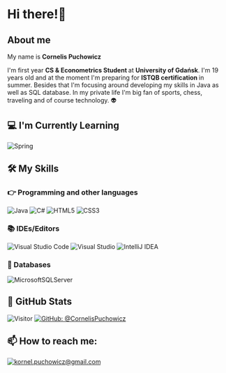 
<!-- <h2 align='center'>Cornelis Puchowicz @ Laxmena</h2>
<p align='center'><b>Graduate Student at University of Illinois at Chicago</b></p> -->

<h1>Hi there!👋</h1>

<h2> About me </h2>

<p> My name is <b> Cornelis Puchowicz </b> <br> </p>
I'm first year <b> CS & Econometrics Student </b> at <b> University of Gdańsk</b>. I'm 19 years old and at the moment I'm preparing for <b> ISTQB certification </b> in summer. Besides that I'm focusing around developing my skills in Java as well as SQL database. In my private life I'm big fan of sports, chess, traveling and of course technology. 👽 
  
<h2>💻 I'm Currently Learning</h2>

![Spring](https://img.shields.io/badge/spring-%236DB33F.svg?style=for-the-badge&logo=spring&logoColor=white)

## 🛠️ My Skills

### 👉 Programming and other languages

![Java](https://img.shields.io/badge/java-%23ED8B00.svg?style=for-the-badge&logo=java&logoColor=white)
![C#](https://img.shields.io/badge/c%23-%23239120.svg?style=for-the-badge&logo=c-sharp&logoColor=white)
![HTML5](https://img.shields.io/badge/html5-%23E34F26.svg?style=for-the-badge&logo=html5&logoColor=white)
![CSS3](https://img.shields.io/badge/css3-%231572B6.svg?style=for-the-badge&logo=css3&logoColor=white)

### 📚 IDEs/Editors

![Visual Studio Code](https://img.shields.io/badge/Visual%20Studio%20Code-0078d7.svg?style=for-the-badge&logo=visual-studio-code&logoColor=white)
![Visual Studio](https://img.shields.io/badge/Visual%20Studio-5C2D91.svg?style=for-the-badge&logo=visual-studio&logoColor=white)
![IntelliJ IDEA](https://img.shields.io/badge/IntelliJIDEA-000000.svg?style=for-the-badge&logo=intellij-idea&logoColor=white)

### 💾 Databases

![MicrosoftSQLServer](https://img.shields.io/badge/Microsoft%20SQL%20Sever-CC2927?style=for-the-badge&logo=microsoft%20sql%20server&logoColor=white)

<h2>👀 GitHub Stats</h2>


![Visitor](https://visitor-badge.laobi.icu/badge?page_id=CornelisPuchowicz.CornelisPuchowicz) [![GitHub: @CornelisPuchowicz](https://img.shields.io/github/followers/CornelisPuchowicz?label=follow&style=social)](https://github.com/CornelisPuchowicz)
<h2>📫 How to reach me:</h2>

<a href="mailto:kornel.puchowicz@gmail.com">![kornel.puchowicz@gmail.com](https://img.shields.io/badge/Gmail-D14836?style=for-the-badge&logo=gmail&logoColor=white)</a> 



